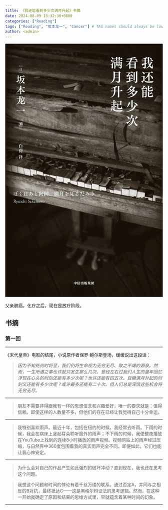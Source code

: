 ```yaml
---
title: 《我还能看到多少次满月升起》书摘
date: 2024-08-09 15:32:30+0800
categories: ["Reading"]
tags: ["Reading", "坂本龙一", "Cancer"] # TAG names should always be lowercase
author: <admin> 
---
```


![Book Cover](/assets/img/posts/s34592635.jpg)

父亲肺癌，化疗之后，现在是放疗阶段。

## 书摘

### 第一回

---

《末代皇帝》电影的结尾，小说原作者保罗·鲍尔斯登场，缓缓说出这段话：

> _因为不知死何时将至，我们仍将生命视为无穷无尽、取之不竭的源泉。然而，一生所遇之事也许就只发生那么几次。曾经左右过我们人生的童年回忆浮现在心头的时刻还能有多少次呢？也许还能有四五次。目睹满月升起的时刻又还能有多少次呢？或许最多还能有二十次。但人们总是深信这些机会将无穷无尽。_

---

> 朋友不需要非得跟我有一样的思想信念和兴趣爱好，唯一的要求就是：值得信赖。即使这样的人数量不多，但他们的存在已经让我觉得自己十分幸运。

---

> 我特别喜欢雨声。最近十年，包括在纽约的时候，我经常去听雨。下雨的时候，我会在病床上竖起耳朵聆听窗外的雨声；不下雨的时候，我便整夜播放在YouTube上找到的连续8小时播放的雨声视频。视频网站上的雨声经过压缩，与自然界中360度包围着我的真实雨声完全不同，即便如此，它们也能让我心神安定。

---

> 为什么会对自己的作品产生如此强烈的破坏冲动？直到现在，我也还在思考这个问题。

> 我想这个问题和时间的悖论有着千丝万缕的联系。通过否定A，并同与之相反的B对抗，最终抵达C——这是黑格尔辩证法的思考逻辑。然而，在这种一开始就确定了原因和结果的思维方式里，早就蕴含着某种时间的幻象。

---

